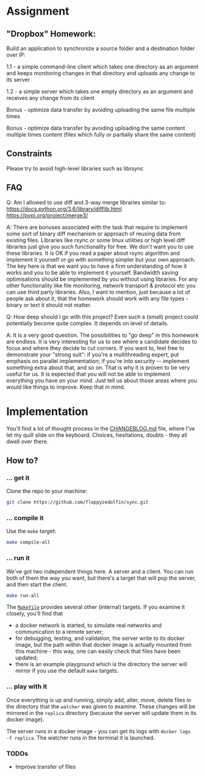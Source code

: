# Assignment

## "Dropbox" Homework:

Build an application to synchronize a source folder and a destination folder over IP:

1.1 - a simple command-line client which takes one directory as an argument and keeps monitoring changes in that directory and uploads any change to its server

1.2 - a simple server which takes one empty directory as an argument and receives any change from its client

Bonus - optimize data transfer by avoiding uploading the same file multiple times

Bonus - optimize data transfer by avoiding uploading the same content multiple times content (files which fully or partially share the same content)

## Constraints
Please try to avoid high-level libraries such as librsync

## FAQ

Q: Am I allowed to use diff and 3-way merge libraries similar to: https://docs.python.org/3.6/library/difflib.html https://pypi.org/project/merge3/

A: There are bonuses associated with the task that require to implement some sort of binary diff mechanism or approach of reusing data from existing files. Libraries like rsync or some linux utilities or high level diff libraries just give you such functionality for free. We don't want you to use these libraries. It is OK if you read a paper about rsync algorithm and implement it yourself or go with something simpler but your own approach. The key here is that we want you to have a firm understanding of how it works and you to be able to implement it yourself. Bandwidth saving optimisations should be implemented by you without using libraries. For any other functionality like file monitoring, network transport & protocol etc you can use third party libraries. Also, I want to mention, just because a lot of people ask about it, that the homework should work with any file types - binary or text it should not matter.

Q: How deep should I go with this project? Even such a (small) project could potentially become quite complex. It depends on level of details.

A: It is a very good question. The possibilities to "go deep" in this homework are endless. It is very interesting for us to see where a candidate decides to focus and where they decide to cut corners. If you want to, feel free to demonstrate your "strong suit": if you're a multithreading expert, put emphasis on parallel implementation; if you're into security -- implement something extra about that, and so on. That is why it is proven to be very useful for us. It is expected that you will not be able to implement everything you have on your mind. Just tell us about those areas where you would like things to improve. Keep that in mind.

# Implementation

You'll find a lot of thought process in the [CHANGEBLOG.md](./CHANGEBLOG.md) 
file, where I've let my quill slide on the keyboard. Choices, hesitations, 
doubts - they all dwell over there.

## How to?

### ... get it
Clone the repo to your machine:
```bash
git clone https://github.com/floppyzedolfin/sync.git
```

### ... compile it
Use the `make` target:
```bash
make compile-all
```

### ... run it
We've got two independent things here. A server and a client. You can run 
both of them the way you want, but there's a target that will pop the server,
and then start the client.
```bash
make run-all
```
The [`Makefile`](./Makefile) provides several other (internal) targets. If 
you examine it closely, you'll find that
- a docker network is started, to simulate real networks and communication 
  to a remote server;
- for debugging, testing, and validation, the server write to its docker 
  image, but the path within that docker image is actually mounted from this 
  machine - this way, one can easily check that files have been updated;
- there is an example playground which is the directory the server will 
  mirror if you use the default `make` targets.

### ... play with it
Once everything is up and running, simply add, alter, move, delete files in 
the directory that the `watcher` was given to examine. These changes will be 
mirrored in the `replica` directory (because the server will update them in 
its docker image). 

The server runs in a docker image - you can get its logs with `docker logs 
-f replica`. The watcher runs in the terminal it is launched.

### TODOs
- Improve transfer of files
